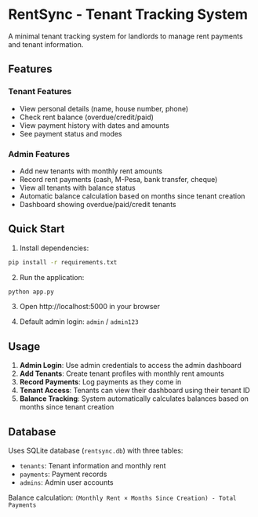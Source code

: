 # RentSync - Tenant Tracking System

A minimal tenant tracking system for landlords to manage rent payments and tenant information.

## Features

### Tenant Features
- View personal details (name, house number, phone)
- Check rent balance (overdue/credit/paid)
- View payment history with dates and amounts
- See payment status and modes

### Admin Features
- Add new tenants with monthly rent amounts
- Record rent payments (cash, M-Pesa, bank transfer, cheque)
- View all tenants with balance status
- Automatic balance calculation based on months since tenant creation
- Dashboard showing overdue/paid/credit tenants

## Quick Start

1. Install dependencies:
```bash
pip install -r requirements.txt
```

2. Run the application:
```bash
python app.py
```

3. Open http://localhost:5000 in your browser

4. Default admin login: `admin` / `admin123`

## Usage

1. **Admin Login**: Use admin credentials to access the admin dashboard
2. **Add Tenants**: Create tenant profiles with monthly rent amounts
3. **Record Payments**: Log payments as they come in
4. **Tenant Access**: Tenants can view their dashboard using their tenant ID
5. **Balance Tracking**: System automatically calculates balances based on months since tenant creation

## Database

Uses SQLite database (`rentsync.db`) with three tables:
- `tenants`: Tenant information and monthly rent
- `payments`: Payment records
- `admins`: Admin user accounts

Balance calculation: `(Monthly Rent × Months Since Creation) - Total Payments`
